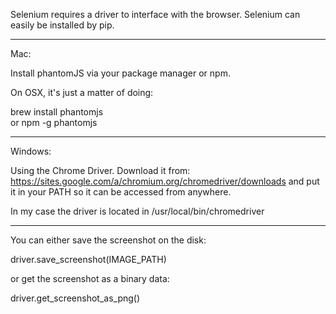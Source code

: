 Selenium requires a driver to interface with the browser. Selenium can easily be installed by pip.


--------------------------------------------------
Mac:

 Install phantomJS via your package manager or npm. 
 
On OSX, it's just a matter of doing:

brew install phantomjs  
or 
npm -g phantomjs 

--------------------------------------------------
Windows:

Using the Chrome Driver. Download it from: https://sites.google.com/a/chromium.org/chromedriver/downloads
and put it in your PATH so it can be accessed from anywhere.

In my case the driver is located in /usr/local/bin/chromedriver

--------------------------------------------------

You can either save the screenshot on the disk:

driver.save_screenshot(IMAGE_PATH)

or get the screenshot as a binary data:

driver.get_screenshot_as_png()